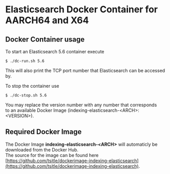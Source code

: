 # Elasticsearch Docker Container for AARCH64 and X64

## Docker Container usage
To start an Elasticsearch 5.6 container execute

```
$ ./dc-run.sh 5.6

```

This will also print the TCP port number that Elasticsearch can be accessed by.

To stop the container use

```
$ ./dc-stop.sh 5.6

```

You may replace the version number with any number that corresponds  
to an available Docker Image (indexing-elasticsearch-\<ARCH\>:\<VERSION\>).

## Required Docker Image
The Docker Image **indexing-elasticsearch-\<ARCH\>** will automaticly be downloaded from the Docker Hub.  
The source for the image can be found here [https://github.com/tsitle/dockerimage-indexing-elasticsearch](https://github.com/tsitle/dockerimage-indexing-elasticsearch).
